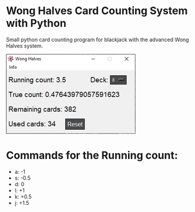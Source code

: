 # Wong Halves Card Counting System with Python

Small python card counting program for blackjack with the advanced Wong Halves system.

![ScreenShot](./ScreenShot.png)

# Commands for the Running count:
- a: -1
- s: -0.5
- d: 0
- l: +1
- k: +0.5
- j: +1.5


